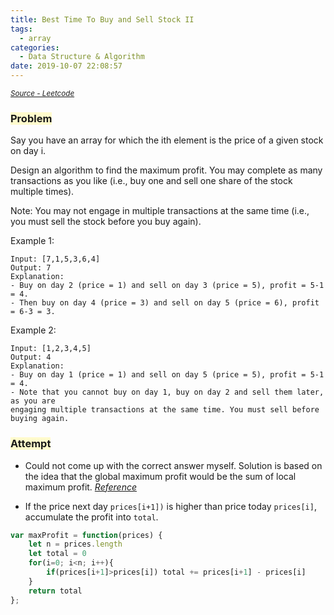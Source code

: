 ```yaml
---
title: Best Time To Buy and Sell Stock II
tags:
  - array
categories:
  - Data Structure & Algorithm
date: 2019-10-07 22:08:57
---
```

<sub>_[Source - Leetcode](https://leetcode.com/problems/best-time-to-buy-and-sell-stock-ii/)_</sub>

### <span style="background-color: #FFFBCC"> Problem

Say you have an array for which the ith element is the price of a given stock on day i.

Design an algorithm to find the maximum profit. You may complete as many transactions as you like (i.e., buy one and sell one share of the stock multiple times).

<!-- more -->

Note: You may not engage in multiple transactions at the same time (i.e., you must sell the stock before you buy again).

Example 1:
```
Input: [7,1,5,3,6,4]
Output: 7
Explanation: 
- Buy on day 2 (price = 1) and sell on day 3 (price = 5), profit = 5-1 = 4.
- Then buy on day 4 (price = 3) and sell on day 5 (price = 6), profit = 6-3 = 3.
```
Example 2:
```
Input: [1,2,3,4,5]
Output: 4
Explanation: 
- Buy on day 1 (price = 1) and sell on day 5 (price = 5), profit = 5-1 = 4.
- Note that you cannot buy on day 1, buy on day 2 and sell them later, as you are
engaging multiple transactions at the same time. You must sell before buying again.
```

### <span style="background-color: #FFFBCC"> Attempt
- Could not come up with the correct answer myself. Solution is based on the idea that the global maximum profit would be the sum of local maximum profit. _[Reference](https://leetcode.com/problems/best-time-to-buy-and-sell-stock-ii/solution/#approach-3-simple-one-pass)_

- If the price next day `prices[i+1])` is higher than price today `prices[i]`, accumulate the profit into `total`.
```javascript
var maxProfit = function(prices) {
    let n = prices.length
    let total = 0
    for(i=0; i<n; i++){
        if(prices[i+1]>prices[i]) total += prices[i+1] - prices[i]
    }
    return total
};
```